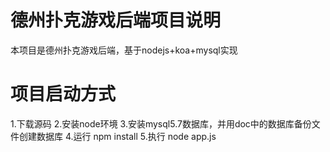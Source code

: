 # 德州扑克游戏后端项目说明

本项目是德州扑克游戏后端，基于nodejs+koa+mysql实现

# 项目启动方式
1.下载源码
2.安装node环境
3.安装mysql5.7数据库，并用doc中的数据库备份文件创建数据库
4.运行 npm install
5.执行 node app.js


